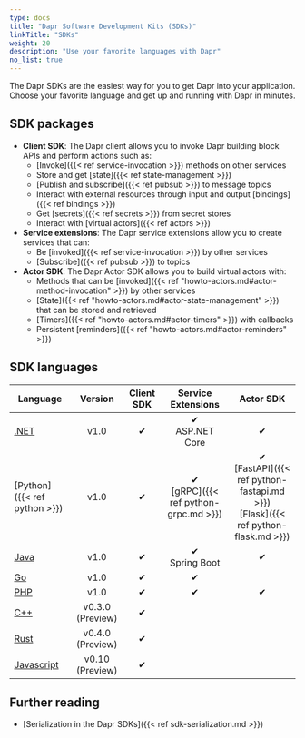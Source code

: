 ```yaml
---
type: docs
title: "Dapr Software Development Kits (SDKs)"
linkTitle: "SDKs"
weight: 20
description: "Use your favorite languages with Dapr"
no_list: true
---
```


The Dapr SDKs are the easiest way for you to get Dapr into your application. Choose your favorite language and get up and running with Dapr in minutes.

## SDK packages

- **Client SDK**: The Dapr client allows you to invoke Dapr building block APIs and perform actions such as:
   - [Invoke]({{< ref service-invocation >}}) methods on other services
   - Store and get [state]({{< ref state-management >}})
   - [Publish and subscribe]({{< ref pubsub >}}) to message topics
   - Interact with external resources through input and output [bindings]({{< ref bindings >}})
   - Get [secrets]({{< ref secrets >}}) from secret stores
   - Interact with [virtual actors]({{< ref actors >}})
- **Service extensions**: The Dapr service extensions allow you to create services that can:
   - Be [invoked]({{< ref service-invocation >}}) by other services
   - [Subscribe]({{< ref pubsub >}}) to topics
- **Actor SDK**: The Dapr Actor SDK allows you to build virtual actors with:
   - Methods that can be [invoked]({{< ref "howto-actors.md#actor-method-invocation" >}}) by other services
   - [State]({{< ref "howto-actors.md#actor-state-management" >}}) that can be stored and retrieved
   - [Timers]({{< ref "howto-actors.md#actor-timers" >}}) with callbacks
   - Persistent [reminders]({{< ref "howto-actors.md#actor-reminders" >}})

## SDK languages

| Language | Version | Client SDK | Service Extensions | Actor SDK |
|----------|:-----:|:----------:|:-----------:|:---------:|
| [.NET](https://github.com/dapr/dotnet-sdk) | v1.0 | ✔ |  ✔ </br>ASP.NET Core | ✔ |
| [Python]({{< ref python >}}) | v1.0 | ✔ | ✔ </br>[gRPC]({{< ref python-grpc.md >}}) | ✔ </br>[FastAPI]({{< ref python-fastapi.md >}})<br />[Flask]({{< ref python-flask.md >}}) |
| [Java](https://github.com/dapr/java-sdk) | v1.0 | ✔ |  ✔ </br>Spring Boot | ✔ |
| [Go](https://github.com/dapr/go-sdk) | v1.0 | ✔ | ✔ |  |
| [PHP](https://github.com/dapr/php-sdk) | v1.0 | ✔ | ✔ | ✔ |
| [C++](https://github.com/dapr/cpp-sdk) | v0.3.0 (Preview) | ✔ | |
| [Rust]() | v0.4.0 (Preview) | ✔ | |  |
| [Javascript]() | v0.10 (Preview) | ✔ | |

## Further reading

- [Serialization in the Dapr SDKs]({{< ref sdk-serialization.md >}})
